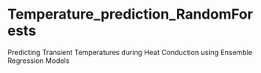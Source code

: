 # Temperature_prediction_RandomForests
Predicting Transient Temperatures during Heat Conduction using Ensemble Regression Models
